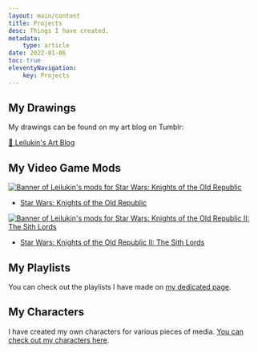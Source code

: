 ```yaml
---
layout: main/content
title: Projects
desc: Things I have created.
metadata:
    type: article
date: 2022-01-06
toc: true
eleventyNavigation:
    key: Projects
---
```


## My Drawings

My drawings can be found on my art blog on Tumblr:

<a class="link-btn" href="https://leilukinart.tumblr.com/" target="_blank">🎨 Leilukin's Art Blog</a>

## My Video Game Mods

[![Banner of Leilukin's mods for Star Wars: Knights of the Old Republic](/assets/projects/my-kotor1-mods-header.png)](./kotor1mods)

- [Star Wars: Knights of the Old Republic](./kotor1mods)

[![Banner of Leilukin's mods for Star Wars: Knights of the Old Republic II: The Sith Lords](/assets/projects/my-kotor2-mods-header.png)](./kotor2mods)

- [Star Wars: Knights of the Old Republic II: The Sith Lords](./kotor2mods)

## My Playlists

You can check out the playlists I have made on [my dedicated page](./playlists/).

## My Characters

I have created my own characters for various pieces of media. [You can check out my characters here](https://www.notion.so/leilukin/Leilukin-s-Characters-b377e277f01b4474945e85cf4cb15ada?pvs=4).
